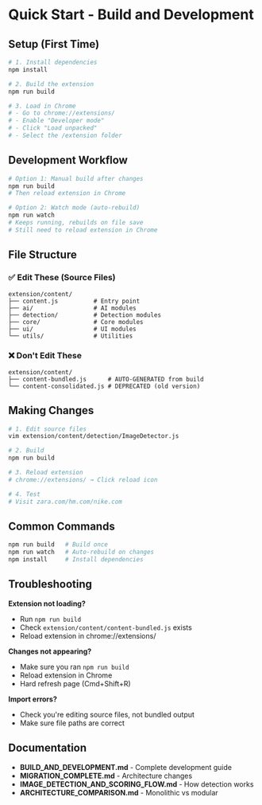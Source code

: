 # Quick Start - Build and Development

## Setup (First Time)

```bash
# 1. Install dependencies
npm install

# 2. Build the extension
npm run build

# 3. Load in Chrome
# - Go to chrome://extensions/
# - Enable "Developer mode"
# - Click "Load unpacked"
# - Select the /extension folder
```

## Development Workflow

```bash
# Option 1: Manual build after changes
npm run build
# Then reload extension in Chrome

# Option 2: Watch mode (auto-rebuild)
npm run watch
# Keeps running, rebuilds on file save
# Still need to reload extension in Chrome
```

## File Structure

### ✅ Edit These (Source Files)
```
extension/content/
├── content.js          # Entry point
├── ai/                 # AI modules
├── detection/          # Detection modules
├── core/               # Core modules
├── ui/                 # UI modules
└── utils/              # Utilities
```

### ❌ Don't Edit These
```
extension/content/
├── content-bundled.js      # AUTO-GENERATED from build
└── content-consolidated.js # DEPRECATED (old version)
```

## Making Changes

```bash
# 1. Edit source files
vim extension/content/detection/ImageDetector.js

# 2. Build
npm run build

# 3. Reload extension
# chrome://extensions/ → Click reload icon

# 4. Test
# Visit zara.com/hm.com/nike.com
```

## Common Commands

```bash
npm run build   # Build once
npm run watch   # Auto-rebuild on changes
npm install     # Install dependencies
```

## Troubleshooting

**Extension not loading?**
- Run `npm run build`
- Check `extension/content/content-bundled.js` exists
- Reload extension in chrome://extensions/

**Changes not appearing?**
- Make sure you ran `npm run build`
- Reload extension in Chrome
- Hard refresh page (Cmd+Shift+R)

**Import errors?**
- Check you're editing source files, not bundled output
- Make sure file paths are correct

## Documentation

- **BUILD_AND_DEVELOPMENT.md** - Complete development guide
- **MIGRATION_COMPLETE.md** - Architecture changes
- **IMAGE_DETECTION_AND_SCORING_FLOW.md** - How detection works
- **ARCHITECTURE_COMPARISON.md** - Monolithic vs modular